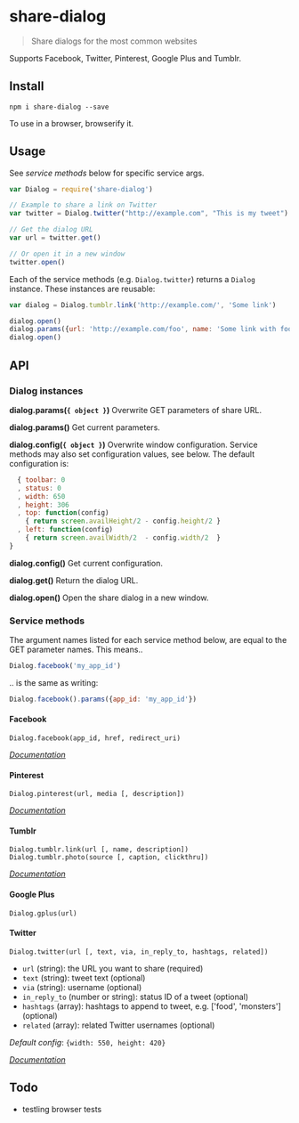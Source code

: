 # share-dialog

> Share dialogs for the most common websites

Supports Facebook, Twitter, Pinterest, Google Plus and Tumblr.

## Install

    npm i share-dialog --save

To use in a browser, browserify it.

## Usage

See *service methods* below for specific service args.

```javascript
var Dialog = require('share-dialog')

// Example to share a link on Twitter
var twitter = Dialog.twitter("http://example.com", "This is my tweet")

// Get the dialog URL
var url = twitter.get()

// Or open it in a new window
twitter.open()
```

Each of the service methods (e.g. `Dialog.twitter`) returns a `Dialog` instance. These instances are reusable:

```javascript
var dialog = Dialog.tumblr.link('http://example.com/', 'Some link')

dialog.open()
dialog.params({url: 'http://example.com/foo', name: 'Some link with foo'})
dialog.open()
```

## API

### Dialog instances

**dialog.params(`{ object }`)**
Overwrite GET parameters of share URL.

**dialog.params()**
Get current parameters.

**dialog.config(`{ object }`)**
Overwrite window configuration. Service methods may also set configuration values, see below. The default configuration is:

```javascript
  { toolbar: 0
  , status: 0
  , width: 650
  , height: 306
  , top: function(config)
    { return screen.availHeight/2 - config.height/2 }
  , left: function(config)
    { return screen.availWidth/2  - config.width/2  }  
}
```

**dialog.config()**
Get current configuration.

**dialog.get()**
Return the dialog URL.

**dialog.open()**
Open the share dialog in a new window.

### Service methods

The argument names listed for each service method below, are equal to the GET parameter names. This means..

```javascript
Dialog.facebook('my_app_id')
```

.. is the same as writing:
```javascript
Dialog.facebook().params({app_id: 'my_app_id'})
```

#### Facebook

`Dialog.facebook(app_id, href, redirect_uri)`

*[Documentation](https://developers.facebook.com/docs/sharing/reference/share-dialog)*

#### Pinterest

`Dialog.pinterest(url, media [, description])`

*[Documentation](https://developers.pinterest.com/pin_it/)*

#### Tumblr

`Dialog.tumblr.link(url [, name, description])`
`Dialog.tumblr.photo(source [, caption, clickthru])`

*[Documentation](http://www.tumblr.com/buttons)*

#### Google Plus

`Dialog.gplus(url)`

#### Twitter

`Dialog.twitter(url [, text, via, in_reply_to, hashtags, related])`

- `url` (string): the URL you want to share (required)
- `text` (string): tweet text (optional)
- `via` (string): username (optional)
- `in_reply_to` (number or string): status ID of a tweet (optional)
- `hashtags` (array): hashtags to append to tweet, e.g. \['food', 'monsters'\] (optional)
- `related` (array): related Twitter usernames (optional)

*Default config*: `{width: 550, height: 420}`

*[Documentation](https://dev.twitter.com/docs/intents#tweet-intent)*

## Todo

- testling browser tests
